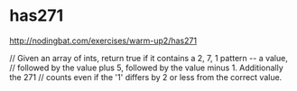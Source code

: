 # has271

http://nodingbat.com/exercises/warm-up2/has271


// Given an array of ints, return true if it contains a 2, 7, 1 pattern -- a value, 
// followed by the value plus 5, followed by the value minus 1. Additionally the 271
// counts even if the '1' differs by 2 or less from the correct value.
